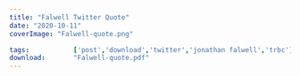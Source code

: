 ```yaml
---
title: "Falwell Twitter Quote"
date: "2020-10-11"
coverImage: "Falwell-quote.png"

tags:           ['post','download','twitter','jonathan falwell','trbc']
download:       "Falwell-quote.pdf"
---
```



